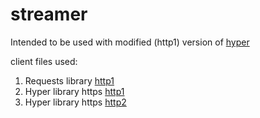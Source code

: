 # streamer
Intended to be used with modified (http1) version of [hyper](https://github.com/deshmukhrajvardhan/hyper.git)

client files used:
1. Requests library [http1]()
2. Hyper library https [http1]()
3. Hyper library https [http2]()
